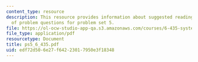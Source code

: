 ```yaml
---
content_type: resource
description: This resource provides information about suggested reading and consist
  of problem questions for problem set 5.
file: https://ol-ocw-studio-app-qa.s3.amazonaws.com/courses/6-435-system-identification-spring-2005/edf72d506e27f64223017950e3f18348_ps5_6_435.pdf
file_type: application/pdf
resourcetype: Document
title: ps5_6_435.pdf
uid: edf72d50-6e27-f642-2301-7950e3f18348
---
```

